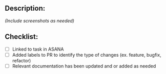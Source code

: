 ## Description:
_(Include screenshots as needed)_

## Checklist:
- [ ] Linked to task in ASANA
- [ ] Added labels to PR to identify the type of changes (ex. feature, bugfix, refactor)
- [ ] Relevant documentation has been updated and or added as needed
